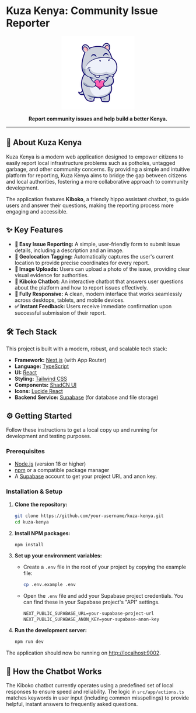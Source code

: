 # Kuza Kenya: Community Issue Reporter

<p align="center">
  <img src="/public/Kiboko.png" alt="Kiboko, the AI Hippo Assistant" width="200"/>
</p>

<p align="center">
  <strong>Report community issues and help build a better Kenya.</strong>
</p>

---

## 🚀 About Kuza Kenya

Kuza Kenya is a modern web application designed to empower citizens to easily report local infrastructure problems such as potholes, untagged garbage, and other community concerns. By providing a simple and intuitive platform for reporting, Kuza Kenya aims to bridge the gap between citizens and local authorities, fostering a more collaborative approach to community development.

The application features **Kiboko**, a friendly hippo assistant chatbot, to guide users and answer their questions, making the reporting process more engaging and accessible.

## ✨ Key Features

- **📝 Easy Issue Reporting:** A simple, user-friendly form to submit issue details, including a description and an image.
- **📍 Geolocation Tagging:** Automatically captures the user's current location to provide precise coordinates for every report.
- **📸 Image Uploads:** Users can upload a photo of the issue, providing clear visual evidence for authorities.
- **🤖 Kiboko Chatbot:** An interactive chatbot that answers user questions about the platform and how to report issues effectively.
- **📱 Fully Responsive:** A clean, modern interface that works seamlessly across desktops, tablets, and mobile devices.
- **✅ Instant Feedback:** Users receive immediate confirmation upon successful submission of their report.

## 🛠️ Tech Stack

This project is built with a modern, robust, and scalable tech stack:

- **Framework:** [Next.js](https://nextjs.org/) (with App Router)
- **Language:** [TypeScript](https://www.typescriptlang.org/)
- **UI:** [React](https://react.dev/)
- **Styling:** [Tailwind CSS](https://tailwindcss.com/)
- **Components:** [ShadCN UI](https://ui.shadcn.com/)
- **Icons:** [Lucide React](https://lucide.dev/)
- **Backend Service:** [Supabase](https://supabase.io/) (for database and file storage)

## ⚙️ Getting Started

Follow these instructions to get a local copy up and running for development and testing purposes.

### Prerequisites

- [Node.js](https://nodejs.org/) (version 18 or higher)
- [npm](https://www.npmjs.com/) or a compatible package manager
- A [Supabase](https://supabase.io/) account to get your project URL and anon key.

### Installation & Setup

1.  **Clone the repository:**
    ```bash
    git clone https://github.com/your-username/kuza-kenya.git
    cd kuza-kenya
    ```

2.  **Install NPM packages:**
    ```bash
    npm install
    ```

3.  **Set up your environment variables:**
    - Create a `.env` file in the root of your project by copying the example file:
      ```bash
      cp .env.example .env
      ```
    - Open the `.env` file and add your Supabase project credentials. You can find these in your Supabase project's "API" settings.
      ```
      NEXT_PUBLIC_SUPABASE_URL=your-supabase-project-url
      NEXT_PUBLIC_SUPABASE_ANON_KEY=your-supabase-anon-key
      ```

4.  **Run the development server:**
    ```bash
    npm run dev
    ```

The application should now be running on [http://localhost:9002](http://localhost:9002).

## 💬 How the Chatbot Works

The Kiboko chatbot currently operates using a predefined set of local responses to ensure speed and reliability. The logic in `src/app/actions.ts` matches keywords in user input (including common misspellings) to provide helpful, instant answers to frequently asked questions.

